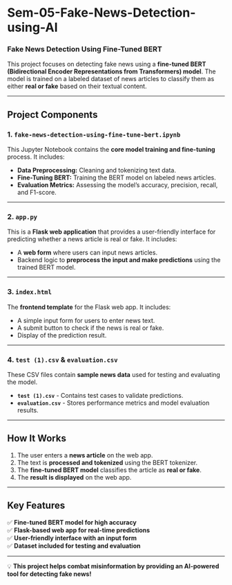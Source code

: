 # Sem-05-Fake-News-Detection-using-AI

### **Fake News Detection Using Fine-Tuned BERT**  

This project focuses on detecting fake news using a **fine-tuned BERT (Bidirectional Encoder Representations from Transformers) model**. The model is trained on a labeled dataset of news articles to classify them as either **real or fake** based on their textual content.  

---

## **Project Components**  

### **1. `fake-news-detection-using-fine-tune-bert.ipynb`**  
This Jupyter Notebook contains the **core model training and fine-tuning** process. It includes:  
- **Data Preprocessing:** Cleaning and tokenizing text data.  
- **Fine-Tuning BERT:** Training the BERT model on labeled news articles.  
- **Evaluation Metrics:** Assessing the model’s accuracy, precision, recall, and F1-score.  

---

### **2. `app.py`**  
This is a **Flask web application** that provides a user-friendly interface for predicting whether a news article is real or fake. It includes:  
- A **web form** where users can input news articles.  
- Backend logic to **preprocess the input and make predictions** using the trained BERT model.  

---

### **3. `index.html`**  
The **frontend template** for the Flask web app. It includes:  
- A simple input form for users to enter news text.  
- A submit button to check if the news is real or fake.  
- Display of the prediction result.  

---

### **4. `test (1).csv` & `evaluation.csv`**  
These CSV files contain **sample news data** used for testing and evaluating the model.  
- **`test (1).csv`** - Contains test cases to validate predictions.  
- **`evaluation.csv`** - Stores performance metrics and model evaluation results.  

---

## **How It Works**  
1. The user enters a **news article** on the web app.  
2. The text is **processed and tokenized** using the BERT tokenizer.  
3. The **fine-tuned BERT model** classifies the article as **real or fake**.  
4. The **result is displayed** on the web app.  

---

## **Key Features**  
✅ **Fine-tuned BERT model for high accuracy**  
✅ **Flask-based web app for real-time predictions**  
✅ **User-friendly interface with an input form**  
✅ **Dataset included for testing and evaluation**  

---

💡 **This project helps combat misinformation by providing an AI-powered tool for detecting fake news!** 
